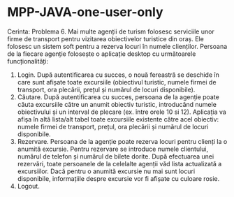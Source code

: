 # MPP-JAVA-one-user-only


Cerinta:
Problema 6.
Mai multe agenții de turism folosesc serviciile unor firme de transport pentru vizitarea obiectivelor turistice din
oraș. Ele folosesc un sistem soft pentru a rezerva locuri în numele clienților. Persoana de la fiecare agenție
folosește o aplicație desktop cu următoarele funcționalități:
1. Login. După autentificarea cu succes, o nouă fereastră se deschide în care sunt afișate toate excursiile
(obiectivul turistic, numele firmei de transport, ora plecării, prețul și numărul de locuri disponibile).
2. Căutare. După autentificarea cu succes, persoana de la agenție poate căuta excursiile către un anumit
obiectiv turistic, introducând numele obiectivului și un interval de plecare (ex. între orele 10 si 12).
Aplicația va afișa în altă lista/alt tabel toate excursiile existente către acel obiectiv: numele firmei de
transport, prețul, ora plecării și numărul de locuri disponibile.
3. Rezervare. Persoana de la agenție poate rezerva locuri pentru clienți la o anumită excursie. Pentru rezervare
se introduce numele clientului, numărul de telefon și numărul de bilete dorite. După efectuarea unei
rezervări, toate persoanele de la celelalte agenții văd lista actualizată a excursiilor. Dacă pentru o anumită
excursie nu mai sunt locuri disponibile, informațiile despre excursie vor fi afișate cu culoare rosie.
4. Logout.

